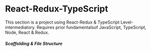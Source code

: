 # React-Redux-TypeScript

This section is a project using React-Redux & TypeScript
Level-intermediatory. Requires prior fundamentalsof JavaScript, TypeScript, Node, React & Redux.

##### Scaffolding & File Structure 